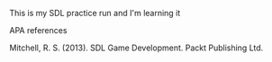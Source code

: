 This is my SDL practice run and I'm learning it

APA references

Mitchell, R. S. (2013). SDL Game Development. Packt Publishing Ltd. 
